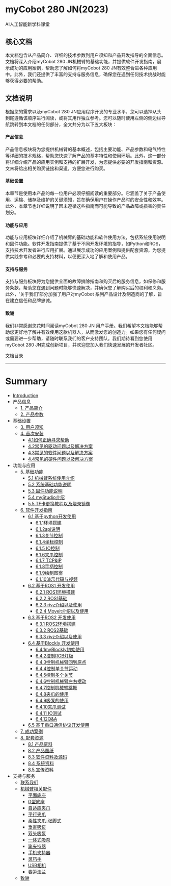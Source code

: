 # myCobot 280 JN(2023)
AI人工智能新学科课堂

核心文档
---

本文档包含从产品简介、详细的技术参数到用户须知和产品开发指导的全面信息。文档将深入介绍myCobot 280 JN机械臂的基础功能，并提供软件开发指南，展示成功的应用案例，帮助您了解如何将myCobot 280 JN有效整合进各种应用中。此外，我们还提供了丰富的支持与服务信息，确保您在遇到任何技术挑战时能够获得必要的帮助。

文档说明
---

根据您的需求以及myCobot 280 JN应用程序开发的专业水平，您可以选择从头到尾遵循该顺序进行阅读，或将其用作独立参考。您可以随时使用左侧的侧边栏导航跳转到本文档的任何部分，全文共分为以下五大板块：

#### 产品信息
产品信息板块将为您提供机械臂的基本概述，包括主要功能、产品参数和电气特性等详细的技术规格，帮助您快速了解产品的基本特性和使用环境。此外，这一部分将详细介绍产品的应用实例和支持的扩展开发，为您提供必要的开发指南和资源。文末将给出相关购买链接和渠道，方便您进行购买。

#### 基础设置
本章节是使用本产品的每一位用户必须仔细阅读的重要部分。它涵盖了关于产品使用、运输、储存及维护的关键须知，旨在确保用户在操作产品时的安全性和效率。此外，本章节也详细说明了因未遵循这些指南而可能导致的产品故障或损害的责任划分。

#### 功能与应用
功能与应用板块详细介绍了机械臂的基础功能和软件使用方法，包括系统使用说明和固件功能。软件开发指南提供了基于不同开发环境的指导，如Python和ROS，支持技术开发者进行应用扩展。通过展示成功的应用案例和提供配套资源，为您提供实践参考和必要的支持材料，以便更深入地了解和使用产品。

#### 支持与服务
支持与服务板块将为您提供全面的故障排除指南和购买后的服务信息，如保修和服务条款，帮助您在遇到问题时能够快速解决，并确保您了解购买后的权利和义务。此外，'关于我们'部分加强了用户对myCobot 系列产品设计及制造商的了解，旨在建立信任和品牌忠诚。

#### 致谢
我们非常感谢您花时间阅读myCobot 280 JN 用户手册。我们希望本文档能够帮助您更好地了解并有效使用这款机器人，从而激发您的创造力。如果您有任何疑问或需要进一步帮助，请随时联系我们的客户支持团队。我们期待看到您使用 myCobot 280 JN完成创新项目，并欢迎您加入我们快速发展的开发者社区。

文档目录  

---

# Summary
* [Introduction](README.md)
* 产品信息
    * [1. 产品简介](1-ProductInformation/1.ProductIntroduction/1-ProductIntroduction.md)
    * [2. 产品参数](1-ProductInformation/2.ProductParameter/2-ProductParameters.md)
* 基础设置
    * [3. 用户须知](2-BasicSettings/3.UserNotice/3-UserInstructions.md)
    * [4. 首次安装](2-BasicSettings/4.FirstTimeInstallation/4-FirstTimeInstallation.md)
        * [4.1如何正确寻求帮助](4-SupportAndService/9.Troubleshooting/9.0-how_to_ask.md)
        * [4.2常见的驱动问题以及解决方案](4-SupportAndService/9.Troubleshooting/9.1-driver.md)
        * [4.3常见的软件问题以及解决方案](4-SupportAndService/9.Troubleshooting/9.2-software.md)
        * [4.4常见的硬件问题以及解决方案](4-SupportAndService/9.Troubleshooting/9.3-hardware.md)
* 功能与应用
    * [5. 基础功能](3-FunctionsAndApplications/5.BasicFunction/README.md)
        * [5.1 机械臂系统使用介绍](3-FunctionsAndApplications/5.BasicFunction/5.1-Functionlnstruction/README.md)
        * [5.2 系统基础功能说明](3-FunctionsAndApplications/5.BasicFunction/5.2-Softwarelnstructions/3.5.2-SW-detail-description.md)
        * [5.3 固件功能说明](3-FunctionsAndApplications/5.BasicFunction/5.3-FirmwareFunctionDescription/3.5.3-HW-description-JN.md)
        * [5.4 myStudio介绍](3-FunctionsAndApplications/5.BasicFunction/5.2-Softwarelnstructions/README.md)
        * [5.5 TF卡更换教程以及烧录镜像](3-FunctionsAndApplications/5.BasicFunction/5.4-TFcard/tfcard.md)
    * [6. 软件开发指南](3-FunctionsAndApplications/6.developmentGuide/README.md)
        * [6.1 基于python开发使用](3-FunctionsAndApplications/6.developmentGuide/python/README.md)
            * [6.1.1环境搭建](3-FunctionsAndApplications/6.developmentGuide/python/7.1_download.md)
            * [6.1.2api说明](3-FunctionsAndApplications/6.developmentGuide/python/7.2_API.md)
            * [6.1.3关节控制](3-FunctionsAndApplications/6.developmentGuide/python/7.3_angle.md)
            * [6.1.4坐标控制](3-FunctionsAndApplications/6.developmentGuide/python/7.4_coord.md)
            * [6.1.5 IO控制](3-FunctionsAndApplications/6.developmentGuide/python/7.5_IO.md)
            * [6.1.6夹爪控制](3-FunctionsAndApplications/6.developmentGuide/python/7.6_gripper.md)
            * [6.1.7 TCP&IP](3-FunctionsAndApplications/6.developmentGuide/python/7.7_TCPIP.md)
            * [6.1.8手柄控制](3-FunctionsAndApplications/6.developmentGuide/python/7.9_HandleControl.md)
            * [6.1.9绘制图案](3-FunctionsAndApplications/6.developmentGuide/python/7.15_280_gcode_draw.md)
            * [6.1.10演示代码与视频](3-FunctionsAndApplications/6.developmentGuide/python/7.8_example.md)
        * [6.2 基于ROS1 开发使用](3-FunctionsAndApplications/6.developmentGuide/ROS/12.1-ROS1/12.1.1-Introduction.md)
            * [6.2.1 ROS1环境搭建](3-FunctionsAndApplications/6.developmentGuide/ROS/12.1-ROS1/12.1.2-EnvironmentBuilding.md)
            * [6.2.2 ROS1基础](3-FunctionsAndApplications/6.developmentGuide/ROS/12.1-ROS1/12.1.3-ROS_Basics.md)
            * [6.2.3 rivz介绍以及使用](3-FunctionsAndApplications/6.developmentGuide/ROS/12.1-ROS1/12.1.4-rivzIntroductionAndUse/README.md)
            * [6.2.4 Moveit介绍以及使用](3-FunctionsAndApplications/6.developmentGuide/ROS/12.1-ROS1/12.1.5-Moveit/README.md)
        * [6.3 基于ROS2 开发使用](3-FunctionsAndApplications/6.developmentGuide/ROS/12.2-ROS2/12.2.3-ROS2Introduction.md)
            * [6.3.1 ROS2环境搭建](3-FunctionsAndApplications/6.developmentGuide/ROS/12.2-ROS2/12.2.1-InstallationOfROS2.md)
            * [6.3.2 ROS2基础](3-FunctionsAndApplications/6.developmentGuide/ROS/12.2-ROS2/12.2.2-BasicTutorial.md)
            * [6.3.3 rivz介绍以及使用](3-FunctionsAndApplications/6.developmentGuide/ROS/12.2-ROS2/12.2.4-rivzIntroductionAndUse/README.md)   
        * [6.4 基于Blockly 开发使用](3-FunctionsAndApplications/6.developmentGuide/myBlocklyAndUlFlow/myblocklyTutorials/README.md)
           * [6.4.1myBlockly初始使用](3-FunctionsAndApplications/6.developmentGuide/myBlocklyAndUlFlow/myblocklyTutorials/5.1.1-myBlocklyFirstUse.md)
           * [6.4.2控制RGB灯板](3-FunctionsAndApplications/6.developmentGuide/myBlocklyAndUlFlow/myblocklyTutorials/5.1.2-ControlRGB.md)
           * [6.4.3控制机械臂回到原点](3-FunctionsAndApplications/6.developmentGuide/myBlocklyAndUlFlow/myblocklyTutorials/5.1.3-ControlRoboticArmBackZero.md)
           * [6.4.4控制单关节运动](3-FunctionsAndApplications/6.developmentGuide/myBlocklyAndUlFlow/myblocklyTutorials/5.1.4-ControlSingleJoint.md)
           * [6.4.5控制多个关节](3-FunctionsAndApplications/6.developmentGuide/myBlocklyAndUlFlow/myblocklyTutorials/5.1.5-ControlSinglesJoint.md)
           * [6.4.6控制机械臂左右摆动](3-FunctionsAndApplications/6.developmentGuide/myBlocklyAndUlFlow/myblocklyTutorials/5.1.6-ControlRoboticSwingLeft&Right.md)
           * [6.4.7控制机械臂跳舞](3-FunctionsAndApplications/6.developmentGuide/myBlocklyAndUlFlow/myblocklyTutorials/5.1.7-ControlRoboticArmDance.md)
           * [6.4.8夹爪的使用](3-FunctionsAndApplications/6.developmentGuide/myBlocklyAndUlFlow/myblocklyTutorials/5.1.8-GripperUse.md)
           * [6.4.9吸泵的使用](3-FunctionsAndApplications/6.developmentGuide/myBlocklyAndUlFlow/myblocklyTutorials/5.1.9-PumpUse.md)
           * [6.4.10夹爪测试](3-FunctionsAndApplications/6.developmentGuide/myBlocklyAndUlFlow/myblocklyTutorials/5.13-gripperTest.md)
           * [6.4.11 IO测试](3-FunctionsAndApplications/6.developmentGuide/myBlocklyAndUlFlow/myblocklyTutorials/5.14-ioTest.md)
           * [6.4.12Q&A](3-FunctionsAndApplications/6.developmentGuide/myBlocklyAndUlFlow/myblocklyTutorials/5.1.10Q&A.md)
        * [6.5 基于串口通信协议开发使用](3-FunctionsAndApplications/6.developmentGuide/CommunicationProtocolPackage/18-communication.md)
    * [7. 成功案例](3-FunctionsAndApplications/7.SuccessfulCase/7-SuccessfulCases.md)
    * [8. 配套资源](3-FunctionsAndApplications/8.SupportingResources/README.md)
        * [8.1 产品资料](3-FunctionsAndApplications/8.SupportingResources/8.1-ProductInformation/README.md)
        * [8.2 产品图纸](3-FunctionsAndApplications/8.SupportingResources/8.2-ProductDrawings/README.md)
        * [8.3 软件资料及源码](3-FunctionsAndApplications/8.SupportingResources/8.3-SoftwareInformationAndSourceCode/README.md)
        * [8.4 系统资料](3-FunctionsAndApplications/8.SupportingResources/8.4-SystemInformation/README.md)
        * [8.5 宣传资料](3-FunctionsAndApplications/8.SupportingResources/8.5-PromotionalMaterials/README.md)
* 支持与服务
    * [ 联系我们](4-SupportAndService/11.AboutUs/11.AboutUs.md)
    * [机械臂相关配件](4-SupportAndService/Accessories/accessories.md)
       * [平面底座](4-SupportAndService/Accessories/Flatbase.md)
       * [G型底座](4-SupportAndService/Accessories/Gstands_2.0.md)
       * [自适应夹爪](4-SupportAndService/Accessories/AdaptiveGripper.md)
       * [平行夹爪](4-SupportAndService/Accessories/ParallelGripper.md)
       * [柔性夹爪-张脚式](4-SupportAndService/Accessories/flexible_gripper_2.md) 
       * [垂直吸泵](4-SupportAndService/Accessories/pump.md)
       * [双头吸泵](4-SupportAndService/Accessories/doublepump.md)
       * [一体式吸泵](4-SupportAndService/Accessories/IntegratedPump.md)
       * [笔夹持器](4-SupportAndService/Accessories/penHolder.md)
       * [手机夹持器](4-SupportAndService/Accessories/phoneHolder.md)
       * [灵巧手](4-SupportAndService/Accessories/Robothand.md)
       * [USB相机](4-SupportAndService/Accessories/USBcamera.md)
       * [春笋法兰](4-SupportAndService/Accessories/bamboo.md)  
    * [致谢](5-Acknowledgments/5-Acknowledgments.md)
